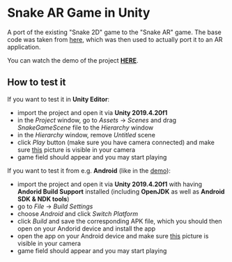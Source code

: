 # Snake AR Game in Unity

A port of the existing "Snake 2D" game to the "Snake AR" game. The base code was taken from [here](https://sharpcoderblog.com/blog/snake-game-in-unity-3d), which was then used to actually port it to an AR application.

You can watch the demo of the project [**HERE**](https://www.youtube.com/watch?v=tOHxG8_DrI0).

## How to test it

If you want to test it in **Unity Editor**:

- import the project and open it via **Unity 2019.4.20f1**
- in the *Project* window, go to *Assets* -> *Scenes* and drag *SnakeGameScene* file to the *Hierarchy* window
- in the *Hierarchy* window, remove *Untitled* scene
- click *Play* button (make sure you have camera connected) and make sure [this](https://raw.githubusercontent.com/MrPatrek/unity-snake-ar/main/Assets/Editor/Vuforia/ImageTargetTextures/Snake_Game_AR/stones_wid12_scaled.jpg) picture is visible in your camera
- game field should appear and you may start playing

If you want to test it from e.g. **Android** (like in the [demo](https://www.youtube.com/watch?v=tOHxG8_DrI0)):

- import the project and open it via **Unity 2019.4.20f1** with having **Andorid Build Support** installed (including **OpenJDK** as well as **Android SDK & NDK tools**)
- go to *File* -> *Build Settings*
- choose *Android* and click *Switch Platform*
- click *Build* and save the corresponding APK file, which you should then open on your Andorid device and install the app
- open the app on your Android device and make sure [this](https://raw.githubusercontent.com/MrPatrek/unity-snake-ar/main/Assets/Editor/Vuforia/ImageTargetTextures/Snake_Game_AR/stones_wid12_scaled.jpg) picture is visible in your camera
- game field should appear and you may start playing
